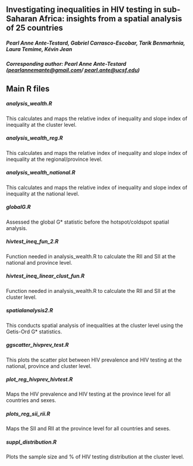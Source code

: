 ## Investigating inequalities in HIV testing in sub-Saharan Africa: insights from a spatial analysis of 25 countries

##### Pearl Anne Ante-Testard, Gabriel Carrasco-Escobar, Tarik Benmarhnia, Laura Temime, Kévin Jean

##### Corresponding author: Pearl Anne Ante-Testard (pearlannemante@gmail.com/ pearl.ante@ucsf.edu)

## Main R files

##### analysis_wealth.R
This calculates and maps the relative index of inequality and slope index of inequality at the cluster level.
##### analysis_wealth_reg.R
This calculates and maps the relative index of inequality and slope index of inequality at the regional/province level.
##### analysis_wealth_national.R
This calculates and maps the relative index of inequality and slope index of inequality at the national level.
##### globalG.R
Assessed the global G* statistic before the hotspot/coldspot spatial analysis.
##### hivtest_ineq_fun_2.R
Function needed in analysis_wealth.R to calculate the RII and SII at the national and province level.
##### hivtest_ineq_linear_clust_fun.R
Function needed in analysis_wealth.R to calculate the RII and SII at the cluster level.
##### spatialanalysis2.R
This conducts spatial analysis of inequalities at the cluster level using the Getis-Ord G* statistics.
##### ggscatter_hivprev_test.R
This plots the scatter plot between HIV prevalence and HIV testing at the national, province and cluster level.
##### plot_reg_hivprev_hivtest.R 
Maps the HIV prevalence and HIV testing at the province level for all countries and sexes.
##### plots_reg_sii_rii.R 
Maps the SII and RII at the province level for all countries and sexes.
##### suppl_distribution.R
Plots the sample size and % of HIV testing distribution at the cluster level. 

